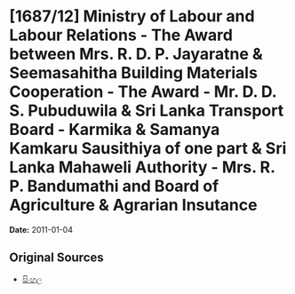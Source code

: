 # [1687/12] Ministry of Labour and Labour Relations - The Award between Mrs. R. D. P. Jayaratne & Seemasahitha Building Materials Cooperation - The Award - Mr. D. D. S. Pubuduwila & Sri Lanka Transport Board - Karmika & Samanya Kamkaru Sausithiya of one part & Sri Lanka Mahaweli Authority - Mrs. R. P. Bandumathi and Board of Agriculture & Agrarian Insutance

**Date:** 2011-01-04

## Original Sources

- [සිංහල](https://documents.gov.lk/view/extra-gazettes/2011/1/1687-12_S.pdf)
